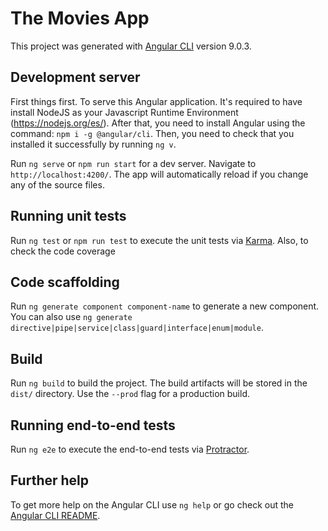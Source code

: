 # The Movies App

This project was generated with [Angular CLI](https://github.com/angular/angular-cli) version 9.0.3.

## Development server

First things first. To serve this Angular application. It's required to have install NodeJS as your Javascript Runtime Environment (https://nodejs.org/es/). After that, you need to install Angular using the command: `npm i -g @angular/cli`. Then, you need to check that you installed it successfully by running `ng v`.

Run `ng serve` or `npm run start` for a dev server. Navigate to `http://localhost:4200/`. The app will automatically reload if you change any of the source files.

## Running unit tests

Run `ng test` or `npm run test` to execute the unit tests via [Karma](https://karma-runner.github.io). Also, to check the code coverage

## Code scaffolding

Run `ng generate component component-name` to generate a new component. You can also use `ng generate directive|pipe|service|class|guard|interface|enum|module`.

## Build

Run `ng build` to build the project. The build artifacts will be stored in the `dist/` directory. Use the `--prod` flag for a production build.

## Running end-to-end tests

Run `ng e2e` to execute the end-to-end tests via [Protractor](http://www.protractortest.org/).

## Further help

To get more help on the Angular CLI use `ng help` or go check out the [Angular CLI README](https://github.com/angular/angular-cli/blob/master/README.md).
